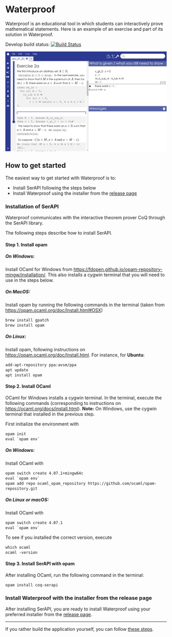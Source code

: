 # Waterproof

Waterproof is an educational tool in which students can interactively prove mathematical statements. Here is an example of an exercise and part of its solution in Waterproof.

Develop build status: [![Build Status](https://travis-ci.org/impermeable/waterproof.svg?branch=develop)](https://travis-ci.org/impermeable/waterproof)

![Screenshot of waterproof](WaterproofScreenshot.png)

## How to get started

The easiest way to get started with Waterproof is to:

* Install SerAPI following the steps below
* Install Waterproof using the installer from the [release page](http://github.com/impermeable/waterproof/releases)

### Installation of SerAPI

Waterproof communicates with the interactive theorem prover CoQ through the SerAPI library.

The following steps describe how to install SerAPI.

#### Step 1. Install opam

##### On Windows:
Install OCaml for Windows from https://fdopen.github.io/opam-repository-mingw/installation/. This also installs a cygwin terminal that you will need to use in the steps below.

##### On MacOS: 
Install opam by running the following commands in the terminal (taken from https://opam.ocaml.org/doc/Install.html#OSX)
```
brew install gpatch
brew install opam
```

##### On Linux:
Install opam, following instructions on https://opam.ocaml.org/doc/Install.html. For instance, for **Ubuntu**:
```
add-apt-repository ppa:avsm/ppa
apt update
apt install opam
```

#### Step 2. Install OCaml

OCaml for Windows installs a cygwin terminal. In the terminal, execute the following commands (corresponding to instructions on https://ocaml.org/docs/install.html). **Note:** On Windows, use the cygwin terminal that installed in the previous step.

First initialize the environment with
```
opam init
eval `opam env`
```

##### On Windows:
Install OCaml with
```
opam switch create 4.07.1+mingw64c
eval `opam env`
opam add repo ocaml_opam_repository https://github.com/ocaml/opam-repository.git
```

##### On Linux or macOS:
Install OCaml with
```
opam switch create 4.07.1
eval `opam env`
```

To see if you installed the correct version, execute
```
which ocaml
ocaml -version
```

#### Step 3. Install SerAPI with opam

After installing OCaml, run the following command in the terminal:

```
opam install coq-serapi
```

### Install Waterproof with the installer from the release page

After installing SerAPI, you are ready to install Waterproof using your preferred installer from the [release page](http://github.com/impermeable/waterproof/releases).

---

If you rather build the application yourself, you can follow [these steps](documentation/Cloning-the-repository.md).
